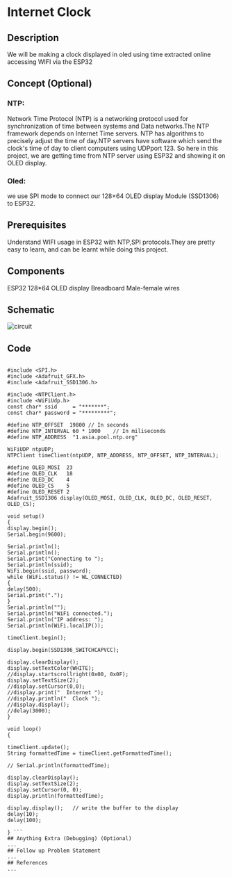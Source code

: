 # Internet Clock
## Description
We will be making a clock displayed in oled using time extracted online accessing WIFI via the ESP32
## Concept (Optional)
### NTP:
Network Time Protocol (NTP) is a networking protocol used for synchronization of time between systems and Data networks.The NTP framework depends on Internet Time servers. NTP has algorithms to precisely adjust the time of day.NTP servers have software which send the clock's time of day to client computers using UDPport 123. So here in this project, we are getting time from NTP server using ESP32 and showing it on OLED display.

### Oled:
we use SPI mode to connect our 128×64 OLED display Module (SSD1306) to ESP32.
## Prerequisites
Understand WIFI usage in ESP32 with NTP,SPI protocols.They are pretty easy to learn, and can be learnt while doing this project.
## Components
ESP32
128*64 OLED display
Breadboard
Male-female wires
## Schematic
![circuit](https://circuitdigest.com/sites/default/files/circuitdiagram_mic/Circuit-diagram-for-Internet-Clock-using-ESP32-and-OLED-Display.png)
## Code
```#include <WiFi.h>

#include <SPI.h>
#include <Adafruit_GFX.h>
#include <Adafruit_SSD1306.h>

#include <NTPClient.h>
#include <WiFiUdp.h>
const char* ssid     = "*******";
const char* password = "*********";

#define NTP_OFFSET  19800 // In seconds 
#define NTP_INTERVAL 60 * 1000    // In miliseconds
#define NTP_ADDRESS  "1.asia.pool.ntp.org"

WiFiUDP ntpUDP;
NTPClient timeClient(ntpUDP, NTP_ADDRESS, NTP_OFFSET, NTP_INTERVAL);

#define OLED_MOSI  23
#define OLED_CLK   18
#define OLED_DC    4
#define OLED_CS    5
#define OLED_RESET 2
Adafruit_SSD1306 display(OLED_MOSI, OLED_CLK, OLED_DC, OLED_RESET, OLED_CS);

void setup()
{
display.begin();
Serial.begin(9600);

Serial.println();
Serial.println();
Serial.print("Connecting to ");
Serial.println(ssid);
WiFi.begin(ssid, password);
while (WiFi.status() != WL_CONNECTED)
{
delay(500);
Serial.print(".");
}
Serial.println("");
Serial.println("WiFi connected.");
Serial.println("IP address: ");
Serial.println(WiFi.localIP());

timeClient.begin();

display.begin(SSD1306_SWITCHCAPVCC);

display.clearDisplay();
display.setTextColor(WHITE);
//display.startscrollright(0x00, 0x0F);
display.setTextSize(2);
//display.setCursor(0,0);
//display.print("  Internet ");
//display.println("  Clock ");
//display.display();
//delay(3000);
}

void loop()
{

timeClient.update();
String formattedTime = timeClient.getFormattedTime();

// Serial.println(formattedTime);

display.clearDisplay();
display.setTextSize(2);
display.setCursor(0, 0);
display.println(formattedTime);

display.display();   // write the buffer to the display
delay(10);
delay(100);

} ```
## Anything Extra (Debugging) (Optional)
...
## Follow up Problem Statement
...
## References
...
